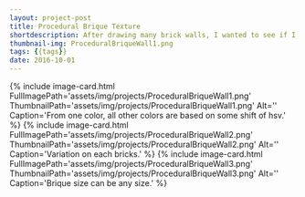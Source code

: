 ```yaml
---
layout: project-post
title: Procedural Brique Texture
shortdescription: After drawing many brick walls, I wanted to see if I could just make some code to do it.
thumbnail-img: ProceduralBriqueWall1.png
tags: {{tags}}
date: 2016-10-01
---
```


<div class="row">
{% include image-card.html FullImagePath='assets/img/projects/ProceduralBriqueWall1.png' ThumbnailPath='assets/img/projects/ProceduralBriqueWall1.png' Alt='' Caption='From one color, all other colors are based on some shift of hsv.' %}
{% include image-card.html FullImagePath='assets/img/projects/ProceduralBriqueWall2.png' ThumbnailPath='assets/img/projects/ProceduralBriqueWall2.png' Alt='' Caption='Variation on each bricks.' %}
{% include image-card.html FullImagePath='assets/img/projects/ProceduralBriqueWall3.png' ThumbnailPath='assets/img/projects/ProceduralBriqueWall3.png' Alt='' Caption='Brique size can be any size.' %}
</div>